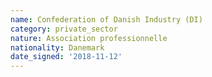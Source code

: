 ```yaml
---
name: Confederation of Danish Industry (DI) 
category: private_sector
nature: Association professionnelle 
nationality: Danemark
date_signed: '2018-11-12'
---
```

    